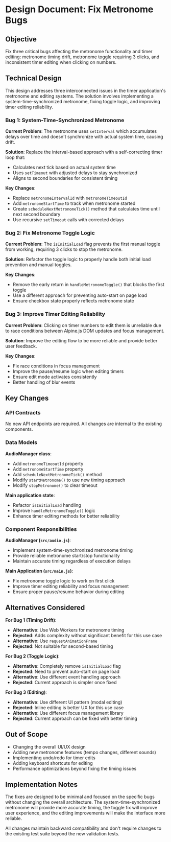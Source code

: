 # Design Document: Fix Metronome Bugs

## Objective

Fix three critical bugs affecting the metronome functionality and timer editing: metronome timing drift, metronome toggle requiring 3 clicks, and inconsistent timer editing when clicking on numbers.

## Technical Design

This design addresses three interconnected issues in the timer application's metronome and editing systems. The solution involves implementing a system-time-synchronized metronome, fixing toggle logic, and improving timer editing reliability.

### Bug 1: System-Time-Synchronized Metronome

**Current Problem**: The metronome uses `setInterval` which accumulates delays over time and doesn't synchronize with actual system time, causing drift.

**Solution**: Replace the interval-based approach with a self-correcting timer loop that:

- Calculates next tick based on actual system time
- Uses `setTimeout` with adjusted delays to stay synchronized
- Aligns to second boundaries for consistent timing

**Key Changes**:

- Replace `metronomeIntervalId` with `metronomeTimeoutId`
- Add `metronomeStartTime` to track when metronome started
- Create `scheduleNextMetronomeTick()` method that calculates time until next second boundary
- Use recursive `setTimeout` calls with corrected delays

### Bug 2: Fix Metronome Toggle Logic

**Current Problem**: The `isInitialLoad` flag prevents the first manual toggle from working, requiring 3 clicks to stop the metronome.

**Solution**: Refactor the toggle logic to properly handle both initial load prevention and manual toggles.

**Key Changes**:

- Remove the early return in `handleMetronomeToggle()` that blocks the first toggle
- Use a different approach for preventing auto-start on page load
- Ensure checkbox state properly reflects metronome state

### Bug 3: Improve Timer Editing Reliability

**Current Problem**: Clicking on timer numbers to edit them is unreliable due to race conditions between Alpine.js DOM updates and focus management.

**Solution**: Improve the editing flow to be more reliable and provide better user feedback.

**Key Changes**:

- Fix race conditions in focus management
- Improve the pause/resume logic when editing timers
- Ensure edit mode activates consistently
- Better handling of blur events

## Key Changes

### API Contracts

No new API endpoints are required. All changes are internal to the existing components.

### Data Models

**AudioManager class**:

- Add `metronomeTimeoutId` property
- Add `metronomeStartTime` property
- Add `scheduleNextMetronomeTick()` method
- Modify `startMetronome()` to use new timing approach
- Modify `stopMetronome()` to clear timeout

**Main application state**:

- Refactor `isInitialLoad` handling
- Improve `handleMetronomeToggle()` logic
- Enhance timer editing methods for better reliability

### Component Responsibilities

**AudioManager (`src/audio.js`)**:

- Implement system-time-synchronized metronome timing
- Provide reliable metronome start/stop functionality
- Maintain accurate timing regardless of execution delays

**Main Application (`src/main.js`)**:

- Fix metronome toggle logic to work on first click
- Improve timer editing reliability and focus management
- Ensure proper pause/resume behavior during editing

## Alternatives Considered

**For Bug 1 (Timing Drift)**:

- **Alternative**: Use Web Workers for metronome timing
- **Rejected**: Adds complexity without significant benefit for this use case
- **Alternative**: Use `requestAnimationFrame`
- **Rejected**: Not suitable for second-based timing

**For Bug 2 (Toggle Logic)**:

- **Alternative**: Completely remove `isInitialLoad` flag
- **Rejected**: Need to prevent auto-start on page load
- **Alternative**: Use different event handling approach
- **Rejected**: Current approach is simpler once fixed

**For Bug 3 (Editing)**:

- **Alternative**: Use different UI pattern (modal editing)
- **Rejected**: Inline editing is better UX for this use case
- **Alternative**: Use different focus management library
- **Rejected**: Current approach can be fixed with better timing

## Out of Scope

- Changing the overall UI/UX design
- Adding new metronome features (tempo changes, different sounds)
- Implementing undo/redo for timer edits
- Adding keyboard shortcuts for editing
- Performance optimizations beyond fixing the timing issues

## Implementation Notes

The fixes are designed to be minimal and focused on the specific bugs without changing the overall architecture. The system-time-synchronized metronome will provide more accurate timing, the toggle fix will improve user experience, and the editing improvements will make the interface more reliable.

All changes maintain backward compatibility and don't require changes to the existing test suite beyond the new validation tests.
